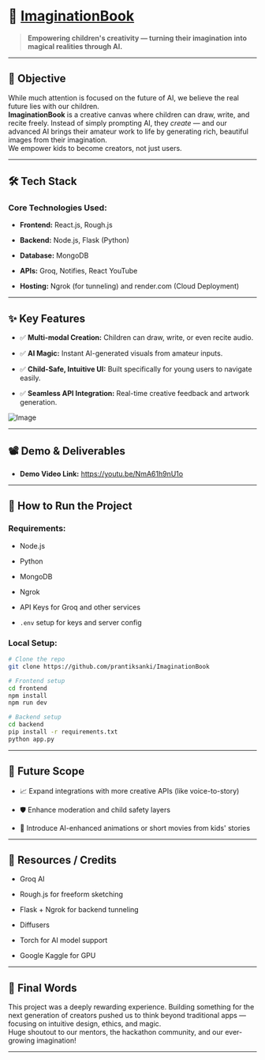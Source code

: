 


# 🚀 <a href="https://imaginationbook-5d4r.onrender.com">ImaginationBook</a>

> **Empowering children's creativity — turning their imagination into magical realities through AI.**

----------


## 🎯 Objective

While much attention is focused on the future of AI, we believe the real future lies with our children.  
**ImaginationBook** is a creative canvas where children can draw, write, and recite freely. Instead of simply prompting AI, they _create_ — and our advanced AI brings their amateur work to life by generating rich, beautiful images from their imagination.  
We empower kids to become creators, not just users.

----------


## 🛠️ Tech Stack

### Core Technologies Used:

-   **Frontend:** React.js, Rough.js
    
-   **Backend:** Node.js, Flask (Python)
    
-   **Database:** MongoDB
    
-   **APIs:** Groq, Notifies, React YouTube
    
-   **Hosting:** Ngrok (for tunneling) and render.com (Cloud Deployment) 
    

----------

## ✨ Key Features

-   ✅ **Multi-modal Creation:** Children can draw, write, or even recite audio.
    
-   ✅ **AI Magic:** Instant AI-generated visuals from amateur inputs.
    
-   ✅ **Child-Safe, Intuitive UI:** Built specifically for young users to navigate easily.
    
-   ✅ **Seamless API Integration:** Real-time creative feedback and artwork generation.
    

![Image](https://github.com/user-attachments/assets/1610c3fa-4774-4cb1-9fde-846c9e89cf21)

----------

## 📽️ Demo & Deliverables

-   **Demo Video Link:** https://youtu.be/NmA61h9nU1o
        

----------

## 🧪 How to Run the Project

### Requirements:

-   Node.js
    
-   Python
    
-   MongoDB
    
-   Ngrok
    
-   API Keys for Groq and other services
    
-   `.env` setup for keys and server config
    

### Local Setup:

```bash
# Clone the repo
git clone https://github.com/prantiksanki/ImaginationBook

# Frontend setup
cd frontend
npm install
npm run dev

# Backend setup
cd backend
pip install -r requirements.txt
python app.py

```

----------

## 🧬 Future Scope

-   📈 Expand integrations with more creative APIs (like voice-to-story)
    
-   🛡️ Enhance moderation and child safety layers
    
-   🎨 Introduce AI-enhanced animations or short movies from kids' stories
    

----------

## 📎 Resources / Credits

-   Groq AI
    
-   Rough.js for freeform sketching
    
-   Flask + Ngrok for backend tunneling
    
-   Diffusers
    
-   Torch for AI model support

- Google Kaggle for GPU
    

----------

## 🏁 Final Words

This project was a deeply rewarding experience. Building something for the next generation of creators pushed us to think beyond traditional apps — focusing on intuitive design, ethics, and magic.  
Huge shoutout to our mentors, the hackathon community, and our ever-growing imagination!

----------
